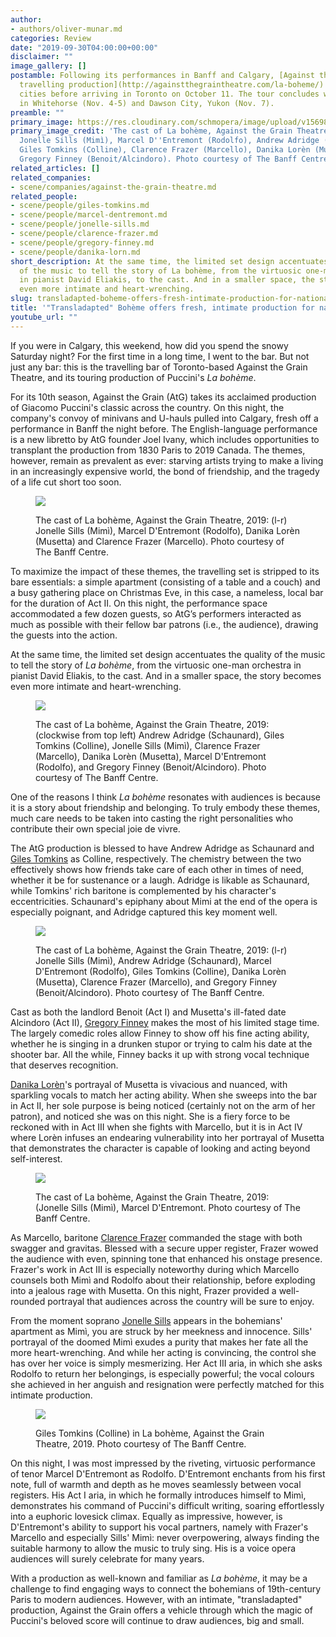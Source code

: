 ```yaml
---
author:
- authors/oliver-munar.md
categories: Review
date: "2019-09-30T04:00:00+00:00"
disclaimer: ""
image_gallery: []
postamble: Following its performances in Banff and Calgary, [Against the Grain Theatre's
  travelling production](http://againstthegraintheatre.com/la-boheme/) hits 7 more
  cities before arriving in Toronto on October 11. The tour concludes with three performances
  in Whitehorse (Nov. 4-5) and Dawson City, Yukon (Nov. 7).
preamble: ""
primary_image: https://res.cloudinary.com/schmopera/image/upload/v1569891183/media/2019/10/sqATG_Banff-5014_txy2h3.jpg
primary_image_credit: 'The cast of La bohème, Against the Grain Theatre, 2019: (l-r)
  Jonelle Sills (Mimì), Marcel D''Entremont (Rodolfo), Andrew Adridge (Schaunard),
  Giles Tomkins (Colline), Clarence Frazer (Marcello), Danika Lorèn (Musetta) and
  Gregory Finney (Benoit/Alcindoro). Photo courtesy of The Banff Centre.'
related_articles: []
related_companies:
- scene/companies/against-the-grain-theatre.md
related_people:
- scene/people/giles-tomkins.md
- scene/people/marcel-dentremont.md
- scene/people/jonelle-sills.md
- scene/people/clarence-frazer.md
- scene/people/gregory-finney.md
- scene/people/danika-lorn.md
short_description: At the same time, the limited set design accentuates the quality
  of the music to tell the story of La bohème, from the virtuosic one-man orchestra
  in pianist David Eliakis, to the cast. And in a smaller space, the story becomes
  even more intimate and heart-wrenching.
slug: transladapted-boheme-offers-fresh-intimate-production-for-national-tour
title: '"Transladapted" Bohème offers fresh, intimate production for national tour'
youtube_url: ""
---
```

If you were in Calgary, this weekend, how did you spend the snowy Saturday night? For the first time in a long time, I went to the bar. But not just any bar: this is the travelling bar of Toronto-based Against the Grain Theatre, and its touring production of Puccini's _La bohème_.

For its 10th season, Against the Grain (AtG) takes its acclaimed production of Giacomo Puccini's classic across the country. On this night, the company's convoy of minivans and U-hauls pulled into Calgary, fresh off a performance in Banff the night before. The English-language performance is a new libretto by AtG founder Joel Ivany, which includes opportunities to transplant the production from 1830 Paris to 2019 Canada. The themes, however, remain as prevalent as ever: starving artists trying to make a living in an increasingly expensive world, the bond of friendship, and the tragedy of a life cut short too soon.

<figure data-type="image">

![](https://res.cloudinary.com/schmopera/image/upload/v1569891111/media/2019/10/ATG_Banff-2182_pthmjh.jpg)

<figcaption>The cast of La bohème, Against the Grain Theatre, 2019: (l-r) Jonelle Sills (Mimì), Marcel D'Entremont (Rodolfo), Danika Lorèn (Musetta) and Clarence Frazer (Marcello). Photo courtesy of The Banff Centre.</figcaption>

</figure>

To maximize the impact of these themes, the travelling set is stripped to its bare essentials: a simple apartment (consisting of a table and a couch) and a busy gathering place on Christmas Eve, in this case, a nameless, local bar for the duration of Act II. On this night, the performance space accommodated a few dozen guests, so AtG’s performers interacted as much as possible with their fellow bar patrons (i.e., the audience), drawing the guests into the action.

At the same time, the limited set design accentuates the quality of the music to tell the story of _La bohème_, from the virtuosic one-man orchestra in pianist David Eliakis, to the cast. And in a smaller space, the story becomes even more intimate and heart-wrenching.

<figure data-type="image">

![](https://res.cloudinary.com/schmopera/image/upload/v1569891124/media/2019/10/ATG_Banff-2272_o8rljs.jpg)

<figcaption>The cast of La bohème, Against the Grain Theatre, 2019: (clockwise from top left) Andrew Adridge (Schaunard), Giles Tomkins (Colline), Jonelle Sills (Mimì), Clarence Frazer (Marcello), Danika Lorèn (Musetta), Marcel D'Entremont (Rodolfo), and Gregory Finney (Benoit/Alcindoro). Photo courtesy of The Banff Centre.</figcaption>

</figure>

One of the reasons I think _La bohème_ resonates with audiences is because it is a story about friendship and belonging. To truly embody these themes, much care needs to be taken into casting the right personalities who contribute their own special joie de vivre.

The AtG production is blessed to have Andrew Adridge as Schaunard and [Giles Tomkins](/scene/people/giles-tomkins/) as Colline, respectively. The chemistry between the two effectively shows how friends take care of each other in times of need, whether it be for sustenance or a laugh. Adridge is likable as Schaunard, while Tomkins' rich baritone is complemented by his character's eccentricities. Schaunard's epiphany about Mimi at the end of the opera is especially poignant, and Adridge captured this key moment well.

<figure data-type="image">

![](https://res.cloudinary.com/schmopera/image/upload/v1569891138/media/2019/10/ATG_Banff-5067_nilk4i.jpg)

<figcaption>The cast of La bohème, Against the Grain Theatre, 2019: (l-r) Jonelle Sills (Mimì),  Andrew Adridge (Schaunard), Marcel D'Entremont (Rodolfo), Giles Tomkins (Colline), Danika Lorèn (Musetta), Clarence Frazer (Marcello), and Gregory Finney (Benoit/Alcindoro). Photo courtesy of The Banff Centre.</figcaption>

</figure>

Cast as both the landlord Benoit (Act I) and Musetta's ill-fated date Alcindoro (Act II), [Gregory Finney](/scene/people/gregory-finney/) makes the most of his limited stage time. The largely comedic roles allow Finney to show off his fine acting ability, whether he is singing in a drunken stupor or trying to calm his date at the shooter bar. All the while, Finney backs it up with strong vocal technique that deserves recognition.

[Danika Lorèn](/spotlight-on-danika-loren/)'s portrayal of Musetta is vivacious and nuanced, with sparkling vocals to match her acting ability. When she sweeps into the bar in Act II, her sole purpose is being noticed (certainly not on the arm of her patron), and noticed she was on this night. She is a fiery force to be reckoned with in Act III when she fights with Marcello, but it is in Act IV where Lorèn infuses an endearing vulnerability into her portrayal of Musetta that demonstrates the character is capable of looking and acting beyond self-interest.

<figure data-type="image">

![](https://res.cloudinary.com/schmopera/image/upload/v1569891152/media/2019/10/ATG_Banff-5144_spcuaq.jpg)

<figcaption> The cast of La bohème, Against the Grain Theatre, 2019: (Jonelle Sills (Mimì), Marcel D'Entremont. Photo courtesy of The Banff Centre.</figcaption>

</figure>

As Marcello, baritone [Clarence Frazer](/scene/people/clarence-frazer/) commanded the stage with both swagger and gravitas. Blessed with a secure upper register, Frazer wowed the audience with even, spinning tone that enhanced his onstage presence. Frazer's work in Act III is especially noteworthy during which Marcello counsels both Mimì and Rodolfo about their relationship, before exploding into a jealous rage with Musetta. On this night, Frazer provided a well-rounded portrayal that audiences across the country will be sure to enjoy.

From the moment soprano [Jonelle Sills](/scene/people/jonelle-sills/) appears in the bohemians' apartment as Mimì, you are struck by her meekness and innocence. Sills' portrayal of the doomed Mimì exudes a purity that makes her fate all the more heart-wrenching. And while her acting is convincing, the control she has over her voice is simply mesmerizing. Her Act III aria, in which she asks Rodolfo to return her belongings, is especially powerful; the vocal colours she achieved in her anguish and resignation were perfectly matched for this intimate production.

<figure data-type="image">

![](https://res.cloudinary.com/schmopera/image/upload/v1569891165/media/2019/10/IMG_0171_sny6zm.jpg)

<figcaption>Giles Tomkins (Colline) in La bohème, Against the Grain Theatre, 2019. Photo courtesy of The Banff Centre.</figcaption>

</figure>

On this night, I was most impressed by the riveting, virtuosic performance of tenor Marcel D'Entremont as Rodolfo. D'Entremont enchants from his first note, full of warmth and depth as he moves seamlessly between vocal registers. His Act I aria, in which he formally introduces himself to Mimì, demonstrates his command of Puccini's difficult writing, soaring effortlessly into a euphoric lovesick climax. Equally as impressive, however, is D'Entremont's ability to support his vocal partners, namely with Frazer's Marcello and especially Sills' Mimì: never overpowering, always finding the suitable harmony to allow the music to truly sing. His is a voice opera audiences will surely celebrate for many years.

With a production as well-known and familiar as _La bohème_, it may be a challenge to find engaging ways to connect the bohemians of 19th-century Paris to modern audiences. However, with an intimate, "transladapted" production, Against the Grain offers a vehicle through which the magic of Puccini's beloved score will continue to draw audiences, big and small.